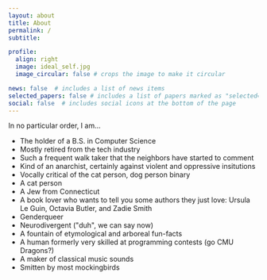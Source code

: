 ```yaml
---
layout: about
title: About
permalink: /
subtitle: 

profile:
  align: right
  image: ideal_self.jpg
  image_circular: false # crops the image to make it circular

news: false  # includes a list of news items
selected_papers: false # includes a list of papers marked as "selected={true}"
social: false  # includes social icons at the bottom of the page
---
```

In no particular order, I am...

- The holder of a B.S. in Computer Science
- Mostly retired from the tech industry
- Such a frequent walk taker that the neighbors have started to comment
- Kind of an anarchist, certainly against violent and oppressive insitutions
- Vocally critical of the cat person, dog person binary
- A cat person
- A Jew from Connecticut
- A book lover who wants to tell you some authors they just love: Ursula Le Guin, Octavia Butler, and Zadie Smith
- Genderqueer
- Neurodivergent ("duh", we can say now)
- A fountain of etymological and arboreal fun-facts
- A human formerly very skilled at programming contests (go CMU Dragons?)
- A maker of classical music sounds
- Smitten by most mockingbirds
